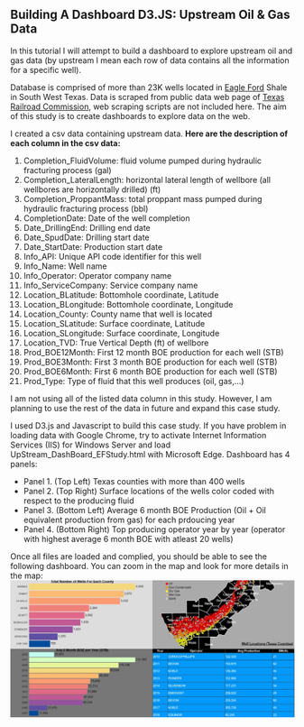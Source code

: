 ## Building A Dashboard D3.JS: Upstream Oil & Gas Data

In this tutorial I will attempt to build a dashboard to explore upstream oil and gas data (by upstream I mean each row of data contains all the information for a specific well).

Database is comprised of more than 23K wells located in [Eagle Ford](https://en.wikipedia.org/wiki/Eagle_Ford_Group) Shale in South West Texas. 
Data is scraped from public data web page of [Texas Railroad Commission](http://www.rrc.state.tx.us/about-us/resource-center/research/online-research-queries/), web scraping scripts are not included here.
The aim of this study is to create dashboards to explore data on the web. 

I created a csv data containing upstream data.
**Here are the description of each column in the csv data:**

1.	Completion_FluidVolume: fluid volume pumped during hydraulic fracturing process (gal)
2.	Completion_LateralLength: horizontal lateral length of wellbore (all wellbores are horizontally drilled) (ft)
3.	Completion_ProppantMass: total proppant mass pumped during hydraulic fracturing process (bbl)
4.	CompletionDate: Date of the well completion 
5.	Date_DrillingEnd: Drilling end date
6.	Date_SpudDate: Drilling start date
7.	Date_StartDate: Production start date
8.	Info_API: Unique API code identifier for this well
9.	Info_Name: Well name
10.	Info_Operator: Operator company name
11.	Info_ServiceCompany: Service company name
12.	Location_BLatitude: Bottomhole coordinate, Latitude
13.	Location_BLongitude: Bottomhole coordinate, Longitude
14.	Location_County: County name that well is located 
15.	Location_SLatitude: Surface coordinate, Latitude
16.	Location_SLongitude: Surface coordinate, Longitude
17.	Location_TVD: True Vertical Depth (ft) of wellbore 
18.	Prod_BOE12Month: First 12 month BOE production for each well (STB)
19.	Prod_BOE3Month: First 3 month BOE production for each well (STB)
20.	Prod_BOE6Month: First 6 month BOE production for each well (STB)
21.	Prod_Type: Type of fluid that this well produces (oil, gas,...)

I am not using all of the listed data column in this study. However, I am planning to use the rest of the data in future and expand this case study.

I used D3.js and Javascript to build this case study. If you have problem in loading data with Google Chrome, try to activate Internet Information Services (IIS) for Windows Server and load UpStream_DashBoard_EFStudy.html with Microsoft Edge.
Dashboard has 4 panels:
* Panel 1. (Top Left) Texas counties with more than 400 wells
* Panel 2. (Top Right) Surface locations of the wells color coded with respect to the producing fluid
* Panel 3. (Bottom Left) Average 6 month BOE Production (Oil + Oil equivalent production from gas) for each prdoucing year
* Panel 4. (Bottom Right) Top producing operator year by year (operator with highest average 6 month BOE with atleast 20 wells)

Once all files are loaded and complied, you should be able to see the following dashboard. You can zoom in the map and look for more details in the map:
![alt text](https://github.com/anejad/UpStream-Oil-and-Gas-Dashboard-with-D3.js/blob/master/Dashboard.JPG)

